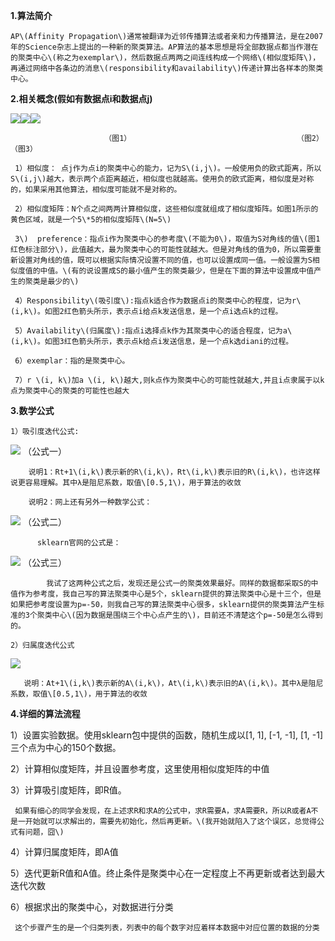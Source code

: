 **1.算法简介**


    AP\(Affinity Propagation\)通常被翻译为近邻传播算法或者亲和力传播算法，是在2007年的Science杂志上提出的一种新的聚类算法。AP算法的基本思想是将全部数据点都当作潜在的聚类中心\(称之为exemplar\)，然后数据点两两之间连线构成一个网络\(相似度矩阵\)，再通过网络中各条边的消息\(responsibility和availability\)传递计算出各样本的聚类中心。


**2.相关概念\(假如有数据点i和数据点j\)**

![](http://images2015.cnblogs.com/blog/1119747/201705/1119747-20170526095101216-1525992044.png)![](http://images2015.cnblogs.com/blog/1119747/201705/1119747-20170526100837825-1748967248.png)![](http://images2015.cnblogs.com/blog/1119747/201705/1119747-20170526100907029-1932825108.png)

```
                     （图1）                                     （图2）                                       （图3）

 1）相似度： 点j作为点i的聚类中心的能力，记为S\(i,j\)。一般使用负的欧式距离，所以S\(i,j\)越大，表示两个点距离越近，相似度也就越高。使用负的欧式距离，相似度是对称的，如果采用其他算法，相似度可能就不是对称的。

 2）相似度矩阵：N个点之间两两计算相似度，这些相似度就组成了相似度矩阵。如图1所示的黄色区域，就是一个5\*5的相似度矩阵\(N=5\)

 3\)  preference：指点i作为聚类中心的参考度\(不能为0\)，取值为S对角线的值\(图1红色标注部分\)，此值越大，最为聚类中心的可能性就越大。但是对角线的值为0，所以需要重新设置对角线的值，既可以根据实际情况设置不同的值，也可以设置成同一值。一般设置为S相似度值的中值。\(有的说设置成S的最小值产生的聚类最少，但是在下面的算法中设置成中值产生的聚类是最少的\) 

 4）Responsibility\(吸引度\):指点k适合作为数据点i的聚类中心的程度，记为r\(i,k\)。如图2红色箭头所示，表示点i给点k发送信息，是一个点i选点k的过程。

 5）Availability\(归属度\):指点i选择点k作为其聚类中心的适合程度，记为a\(i,k\)。如图3红色箭头所示，表示点k给点i发送信息，是一个点k选diani的过程。

 6）exemplar：指的是聚类中心。

 7）r \(i, k\)加a \(i, k\)越大,则k点作为聚类中心的可能性就越大,并且i点隶属于以k点为聚类中心的聚类的可能性也越大
```

**3.数学公式**

```
1）吸引度迭代公式:
```

![](http://images2015.cnblogs.com/blog/1119747/201705/1119747-20170526101917529-1649493723.png)    （公式一）

```
    说明1：Rt+1\(i,k\)表示新的R\(i,k\)，Rt\(i,k\)表示旧的R\(i,k\)，也许这样说更容易理解。其中λ是阻尼系数，取值\[0.5,1\)，用于算法的收敛

    说明2：网上还有另外一种数学公式：
```

![](http://images2015.cnblogs.com/blog/1119747/201705/1119747-20170526102223216-964419606.png)    （公式二）

```
      sklearn官网的公式是：
```

![](http://images2015.cnblogs.com/blog/1119747/201705/1119747-20170526103202029-1789533650.png)       （公式三）

```
        我试了这两种公式之后，发现还是公式一的聚类效果最好。同样的数据都采取S的中值作为参考度，我自己写的算法聚类中心是5个，sklearn提供的算法聚类中心是十三个，但是如果把参考度设置为p=-50，则我自己写的算法聚类中心很多，sklearn提供的聚类算法产生标准的3个聚类中心\(因为数据是围绕三个中心点产生的\)，目前还不清楚这个p=-50是怎么得到的。

2）归属度迭代公式
```

![](http://images2015.cnblogs.com/blog/1119747/201705/1119747-20170526103929544-828180869.png)

```
   说明：At+1\(i,k\)表示新的A\(i,k\)，At\(i,k\)表示旧的A\(i,k\)。其中λ是阻尼系数，取值\[0.5,1\)，用于算法的收敛
```

**4.详细的算法流程**

1）设置实验数据。使用sklearn包中提供的函数，随机生成以\[1, 1\], \[-1, -1\], \[1, -1\]三个点为中心的150个数据。

2）计算相似度矩阵，并且设置参考度，这里使用相似度矩阵的中值

3）计算吸引度矩阵，即R值。

```
 如果有细心的同学会发现，在上述求R和求A的公式中，求R需要A，求A需要R，所以R或者A不是一开始就可以求解出的，需要先初始化，然后再更新。\(我开始就陷入了这个误区，总觉得公式有问题，囧\)
```

4）计算归属度矩阵，即A值

5）迭代更新R值和A值。终止条件是聚类中心在一定程度上不再更新或者达到最大迭代次数

6）根据求出的聚类中心，对数据进行分类

```
 这个步骤产生的是一个归类列表，列表中的每个数字对应着样本数据中对应位置的数据的分类
```



